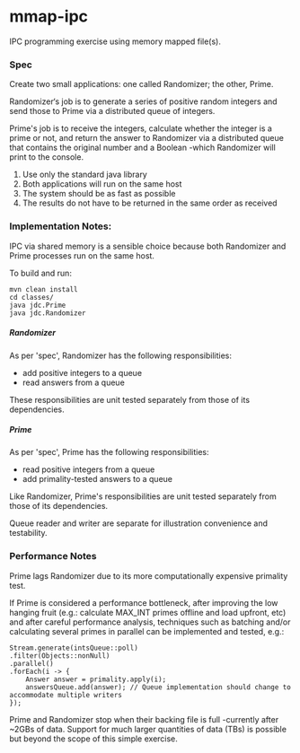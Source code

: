 # mmap-ipc
IPC programming exercise using memory mapped file(s).


### Spec
Create two small applications: one called Randomizer; the other, Prime.

Randomizer‘s job is to generate a series of positive random integers and send those to Prime via a distributed queue of integers.

Prime's job is to receive the integers, calculate whether the integer is a prime or not, and return the answer to Randomizer via a distributed queue that contains the original number and a Boolean -which Randomizer will print to the console.

1. Use only the standard java library
2. Both applications will run on the same host
3. The system should be as fast as possible
4. The results do not have to be returned in the same order as received


### Implementation Notes:
IPC via shared memory is a sensible choice because both Randomizer and Prime processes run on the same host.

To build and run:

```
mvn clean install
cd classes/
java jdc.Prime
java jdc.Randomizer
```


##### Randomizer
As per 'spec', Randomizer has the following responsibilities:
+ add positive integers to a queue
+ read answers from a queue

These responsibilities are unit tested separately from those of its dependencies.


##### Prime
As per 'spec', Prime has the following responsibilities:
+ read positive integers from a queue
+ add primality-tested answers to a queue

Like Randomizer, Prime's responsibilities are unit tested separately from those of its dependencies.

Queue reader and writer are separate for illustration convenience and testability.


### Performance Notes
Prime lags Randomizer due to its more computationally expensive primality test.

If Prime is considered a performance bottleneck, after improving the low hanging fruit (e.g.: calculate MAX_INT primes offline and load upfront, etc) and after careful performance analysis, techniques such as batching and/or calculating several primes in parallel can be implemented and tested, e.g.:

```
Stream.generate(intsQueue::poll)
.filter(Objects::nonNull)
.parallel()
.forEach(i -> {
    Answer answer = primality.apply(i);
    answersQueue.add(answer); // Queue implementation should change to accommodate multiple writers
});
```


Prime and Randomizer stop when their backing file is full -currently after ~2GBs of data. Support for much larger quantities of data (TBs) is possible but beyond the scope of this simple exercise.

